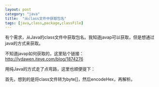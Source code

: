 ```yaml
---
layout: post
category: "java"
title:  "从class文件中获取包名"
tags: [java,class,package,classFile]
---
```


有个需求，从Java的class文件中获取包名。我知道javap可以获取，但是想通过java的方式来获取。

不知道javap如何获取的，这里贴个链接：http://lydawen.iteye.com/blog/1874276 

用纯Java的方式走了点弯路，这里也顺便提下：

首先，想到的是将class文件转为byte[]，然后encodeHex，再解析。



